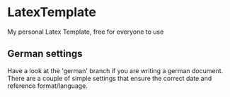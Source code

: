 # LatexTemplate

My personal Latex Template, free for everyone to use

## German settings

Have a look at the 'german' branch if you are writing a german document.
There are a couple of simple settings that ensure the correct date and
reference format/language.

